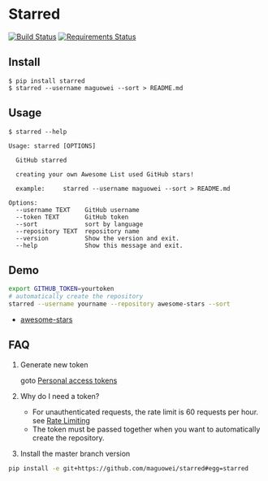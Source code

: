 # Starred

[![Build Status](https://travis-ci.org/maguowei/starred.svg?branch=master)](https://travis-ci.org/maguowei/starred)
[![Requirements Status](https://requires.io/github/maguowei/starred/requirements.svg?branch=master)](https://requires.io/github/maguowei/starred/requirements/?branch=master)


## Install
```
$ pip install starred
$ starred --username maguowei --sort > README.md
```

## Usage
```
$ starred --help

Usage: starred [OPTIONS]

  GitHub starred

  creating your own Awesome List used GitHub stars!

  example:     starred --username maguowei --sort > README.md

Options:
  --username TEXT    GitHub username
  --token TEXT       GitHub token
  --sort             sort by language
  --repository TEXT  repository name
  --version          Show the version and exit.
  --help             Show this message and exit.
```


## Demo

```bash
export GITHUB_TOKEN=yourtoken
# automatically create the repository
starred --username yourname --repository awesome-stars --sort
```
* [awesome-stars](https://github.com/maguowei/awesome-stars)


## FAQ

1. Generate new token

    goto [Personal access tokens](https://github.com/settings/tokens)

2. Why do I need a token?

    * For unauthenticated requests, the rate limit is 60 requests per hour. 
    see [Rate Limiting](https://developer.github.com/v3/#rate-limiting)
    * The token must be passed together when you want to automatically create the repository.
    
3. Install the master branch version
```bash
pip install -e git+https://github.com/maguowei/starred#egg=starred
    
```